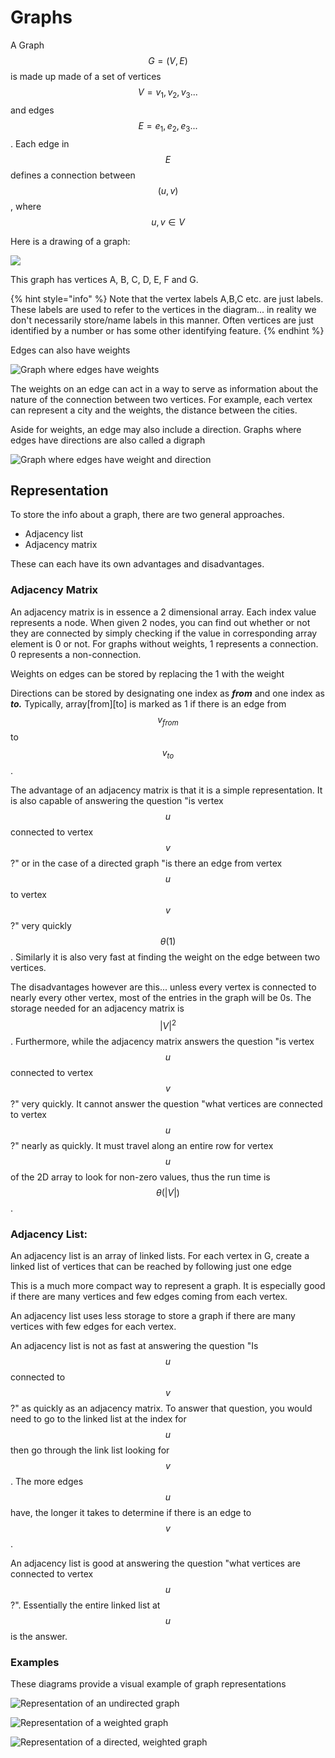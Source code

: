 # Graphs

A Graph $$G=(V,E)$$ is made up made of a set of vertices $$V={v_1, v_2, v_3...}$$ and edges $$E ={e_1,e_2, e_3...}$$. Each edge in $$E$$ defines a connection between $$(u,v)$$, where $$u,v \in V$$

Here is a drawing of a graph:

 

![](../.gitbook/assets/graph1.png)

This graph has vertices A, B, C, D, E, F and G.

{% hint style="info" %}
Note that the vertex labels A,B,C etc. are just labels.  These labels are used to refer to the vertices in the diagram... in reality we don't necessarily store/name labels in this manner.  Often vertices are just identified by a number or has some other identifying feature. 
{% endhint %}

Edges can also have weights  

![Graph where edges have weights](../.gitbook/assets/graph2.png)

The weights on an edge can act in a way to serve as information about the nature of the connection between two vertices.  For example, each vertex can represent a city and the weights, the distance between the cities.

Aside for weights, an edge may also include a direction.  Graphs where edges have directions are also called a digraph

![Graph where edges have weight and direction](../.gitbook/assets/graph3%20%281%29.png)



## Representation <a id="representation"></a>

To store the info about a graph, there are two general approaches.

* Adjacency list
* Adjacency matrix

These can each have its own advantages and disadvantages.

### Adjacency Matrix

An adjacency matrix is in essence a 2 dimensional array. Each index value represents a node. When given 2 nodes, you can find out whether or not they are connected by simply checking if the value in corresponding array element is 0 or not. For graphs without weights, 1 represents a connection. 0 represents a non-connection.

Weights on edges can be stored by replacing the 1 with the weight

Directions can be stored by designating one index as _**from**_ and one index as _**to.**_   Typically, array\[from\]\[to\] is marked as 1 if there is an edge from $$ v_{from}$$to $$v_{to}$$.  

The advantage of an adjacency matrix is that it is a simple representation.  It is also capable of answering the question "is vertex $$u$$ connected to vertex $$v$$?"  or in the case of a directed graph "is there an edge from vertex $$u$$ to vertex $$v$$?" very quickly $$\theta(1)$$.  Similarly it is also very fast at finding the weight on the edge between two vertices.  

The disadvantages however are this... unless every vertex is connected to nearly every other vertex, most of the entries in the graph will be 0s.  The storage needed for an adjacency matrix is $$|V|^2$$.  Furthermore, while the adjacency matrix answers the question "is vertex $$u$$ connected to vertex $$v$$?" very quickly.  It cannot answer the question "what vertices are connected to vertex $$u$$?" nearly as quickly.  It must travel along an entire row for vertex$$u$$of the 2D array to look for non-zero values, thus the run time is $$\theta(|V|)$$.  

### Adjacency List:

An adjacency list is an array of linked lists.  For each vertex in G, create a linked list of vertices that can be reached by following just one edge

This is a much more compact way to represent a graph.  It is especially good if there are many vertices and few edges coming from each vertex.

An adjacency list uses less storage to store a graph if there are many vertices with few edges for each vertex.

An adjacency list is not as fast at answering the question "Is $$u$$ connected to $$v$$?" as quickly as an adjacency matrix.  To answer that question, you would need to go to the linked list at the index for $$u$$then go through the link list looking for $$v$$.  The more edges $$u$$have, the longer it takes to determine if there is an edge to $$v$$. 

An adjacency list is good at answering the question "what vertices are connected to vertex $$u$$?".  Essentially the entire linked list at $$u$$ is the answer.  

###  Examples

These diagrams provide a visual example of graph representations

![Representation of an undirected graph](../.gitbook/assets/graph4.png)



![Representation of a weighted graph](../.gitbook/assets/graph5.png)



![Representation of a directed, weighted graph](../.gitbook/assets/graph6.png)

